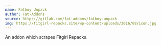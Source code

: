 ```yaml
---
name: Fatboy Unpack
author: Fat-Addons
source: https://gitlab.com/fat-addons/fatboy-unpack
img: https://fitgirl-repacks.site/wp-content/uploads/2016/08/icon.jpg
---
```


An addon which scrapes Fitgirl Repacks.